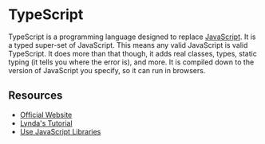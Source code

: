 # TypeScript 

TypeScript is a programming language designed to replace [JavaScript](javascript.md). It is a typed super-set of JavaScript. This means any valid JavaScript is valid TypeScript. It does more than that though, it adds real classes, types, static typing (it tells you where the error is), and more. It is compiled down to the version of JavaScript you specify, so it can run in browsers. 

## Resources 

- [Official Website](http://www.typescriptlang.org/index.html)
- [Lynda's Tutorial](https://www.lynda.com/Typescript-tutorials/TypeScript-Essential-Training/421807-2.html?srchtrk=index%3a1%0alinktypeid%3a2%0aq%3atypescript%0apage%3a1%0as%3arelevance%0asa%3atrue%0aproducttypeid%3a2)
- [Use JavaScript Libraries](http://definitelytyped.org/)